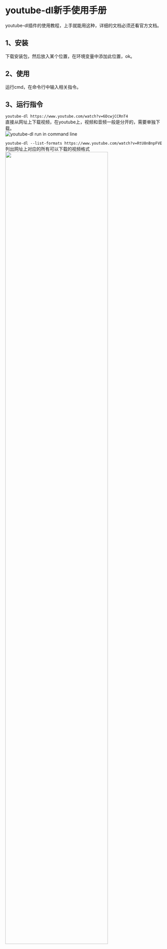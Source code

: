 # youtube-dl新手使用手册
youtube-dl插件的使用教程，上手就能用这种，详细的文档必须还看官方文档。

## 1、安装
下载安装包，然后放入某个位置，在环境变量中添加此位置，ok。
## 2、使用
运行cmd，在命令行中输入相关指令。
## 3、运行指令
```youtube-dl https://www.youtube.com/watch?v=6DcwjCCRnT4```    
直接从网址上下载视频，在youtube上，视频和音频一般是分开的，需要单独下载。    
![youtube-dl run in command line](/image/youtube-dl%20001.PNG)    

```youtube-dl --list-formats https://www.youtube.com/watch?v=RtU8nBnpFVE```    
列出网址上对应的所有可以下载的视频格式    
<img src="/image/youtube-dl--list-formats.PNG" height="80%" width = "80%" />
